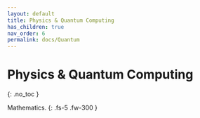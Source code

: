 ```yaml
---
layout: default
title: Physics & Quantum Computing
has_children: true
nav_order: 6
permalink: docs/Quantum
---
```


# Physics & Quantum Computing
{: .no_toc }

Mathematics.
{: .fs-5 .fw-300 }

